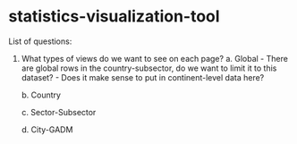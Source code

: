 # statistics-visualization-tool


List of questions:

1. What types of views do we want to see on each page?
    a. Global
        - There are global rows in the country-subsector, do we want to limit it to this dataset?
        - Does it make sense to put in continent-level data here?

    b. Country

    c. Sector-Subsector

    d. City-GADM
